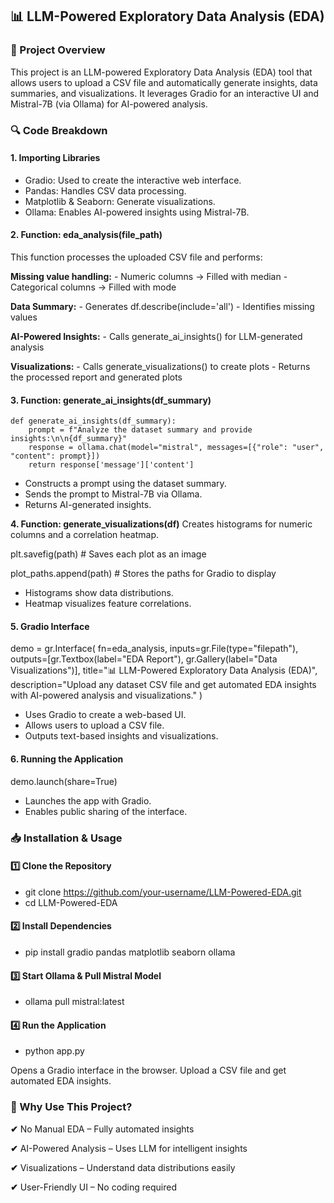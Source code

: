 ## 📊 LLM-Powered Exploratory Data Analysis (EDA)

### 📌 Project Overview

This project is an LLM-powered Exploratory Data Analysis (EDA) tool that allows users to upload a CSV file and automatically generate insights, data summaries, and visualizations. It leverages Gradio for an interactive UI and Mistral-7B (via Ollama) for AI-powered analysis.

### 🔍 Code Breakdown

#### 1. Importing Libraries
- Gradio: Used to create the interactive web interface.
- Pandas: Handles CSV data processing.
- Matplotlib & Seaborn: Generate visualizations.
- Ollama: Enables AI-powered insights using Mistral-7B.


#### 2. Function: eda_analysis(file_path)
This function processes the uploaded CSV file and performs:

**Missing value handling:**
    - Numeric columns → Filled with median
    - Categorical columns → Filled with mode

**Data Summary:**
    - Generates df.describe(include='all')
    - Identifies missing values

**AI-Powered Insights:**
    - Calls generate_ai_insights() for LLM-generated analysis

**Visualizations:**
    - Calls generate_visualizations() to create plots
    - Returns the processed report and generated plots

#### 3. Function: generate_ai_insights(df_summary)
    def generate_ai_insights(df_summary):
        prompt = f"Analyze the dataset summary and provide insights:\n\n{df_summary}"
        response = ollama.chat(model="mistral", messages=[{"role": "user", "content": prompt}])
        return response['message']['content']
    
- Constructs a prompt using the dataset summary.
- Sends the prompt to Mistral-7B via Ollama.
- Returns AI-generated insights.

**4. Function: generate_visualizations(df)**
Creates histograms for numeric columns and a correlation heatmap.

plt.savefig(path)  # Saves each plot as an image

plot_paths.append(path)  # Stores the paths for Gradio to display

- Histograms show data distributions.
- Heatmap visualizes feature correlations.

#### 5. Gradio Interface
demo = gr.Interface(
    fn=eda_analysis,
    inputs=gr.File(type="filepath"),
    outputs=[gr.Textbox(label="EDA Report"), gr.Gallery(label="Data Visualizations")],
    title="📊 LLM-Powered Exploratory Data Analysis (EDA)",
    description="Upload any dataset CSV file and get automated EDA insights with AI-powered analysis and visualizations."
)

- Uses Gradio to create a web-based UI.
- Allows users to upload a CSV file.
- Outputs text-based insights and visualizations.

#### 6. Running the Application
demo.launch(share=True)

- Launches the app with Gradio.
- Enables public sharing of the interface.

### 📥 Installation & Usage

#### 1️⃣ Clone the Repository
- git clone https://github.com/your-username/LLM-Powered-EDA.git
- cd LLM-Powered-EDA

#### 2️⃣ Install Dependencies
- pip install gradio pandas matplotlib seaborn ollama

#### 3️⃣ Start Ollama & Pull Mistral Model
- ollama pull mistral:latest

#### 4️⃣ Run the Application
- python app.py
  
Opens a Gradio interface in the browser. Upload a CSV file and get automated EDA insights.

### 🌟 Why Use This Project?
**✔** No Manual EDA – Fully automated insights

**✔** AI-Powered Analysis – Uses LLM for intelligent insights

**✔** Visualizations – Understand data distributions easily

**✔** User-Friendly UI – No coding required
